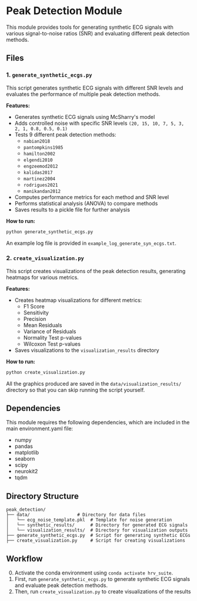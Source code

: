 # Peak Detection Module

This module provides tools for generating synthetic ECG signals with various signal-to-noise ratios (SNR) and evaluating different peak detection methods.

## Files

### 1. `generate_synthetic_ecgs.py`

This script generates synthetic ECG signals with different SNR levels and evaluates the performance of multiple peak detection methods.

**Features:**
- Generates synthetic ECG signals using McSharry's model
- Adds controlled noise with specific SNR levels `(20, 15, 10, 7, 5, 3, 2, 1, 0.8, 0.5, 0.1)`
- Tests 9 different peak detection methods:
  - `nabian2018`
  - `pantompkins1985`
  - `hamilton2002`
  - `elgendi2010`
  - `engzeemod2012`
  - `kalidas2017`
  - `martinez2004`
  - `rodrigues2021`
  - `manikandan2012`
- Computes performance metrics for each method and SNR level
- Performs statistical analysis (ANOVA) to compare methods
- Saves results to a pickle file for further analysis

**How to run:**
```bash
python generate_synthetic_ecgs.py
```
An example log file is provided in `example_log_generate_syn_ecgs.txt`. 

### 2. `create_visualization.py`

This script creates visualizations of the peak detection results, generating heatmaps for various metrics.

**Features:**
- Creates heatmap visualizations for different metrics:
  - F1 Score
  - Sensitivity
  - Precision
  - Mean Residuals
  - Variance of Residuals
  - Normality Test p-values
  - Wilcoxon Test p-values
- Saves visualizations to the `visualization_results` directory

**How to run:**
```bash
python create_visualization.py
```
All the graphics produced are saved in the `data/visualization_results/` directory so that you can skip running the script yourself.

## Dependencies

This module requires the following dependencies, which are included in the main environment.yaml file:
- numpy
- pandas
- matplotlib
- seaborn
- scipy
- neurokit2
- tqdm

## Directory Structure

```
peak_detection/
├── data/                  # Directory for data files
│   └── ecg_noise_template.pkl  # Template for noise generation
│   └── synthetic_results/      # Directory for generated ECG signals
│   └── visualization_results/  # Directory for visualization outputs
├── generate_synthetic_ecgs.py  # Script for generating synthetic ECGs
├── create_visualization.py     # Script for creating visualizations
```

## Workflow
0. Activate the conda environment using `conda activate hrv_suite`.
1. First, run `generate_synthetic_ecgs.py` to generate synthetic ECG signals and evaluate peak detection methods.
2. Then, run `create_visualization.py` to create visualizations of the results
